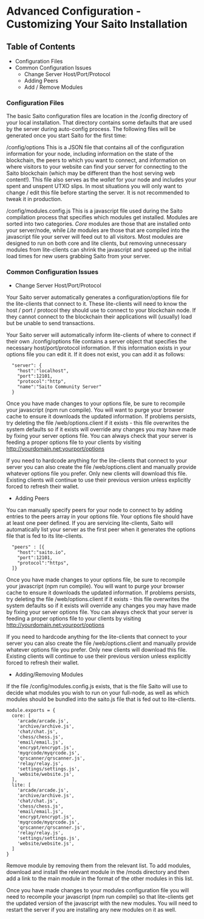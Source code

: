 # Advanced Configuration - Customizing Your Saito Installation

## Table of Contents

-   Configuration Files
-   Common Configuration Issues
    -   Change Server Host/Port/Protocol
    -   Adding Peers
    -   Add / Remove Modules

### Configuration Files

The basic Saito configuration files are location in the /config directory of your local installation. That directory contains some defaults that are used by the server during auto-config process. The following files will be generated once you start Saito for the first time:

/config/options
This is a JSON file that contains all of the configuration information for your node, including information on the state of the blockchain, the peers to which you want to connect, and information on where visitors to your website can find your server for connecting to the Saito blockchain (which may be different than the host serving web content!). This file also serves as the _wallet_ for your node and includes your spent and unspent UTXO slips. In most situations you will only want to change / edit this file before starting the server. It is not recommended to tweak it in production.

/config/modules.config.js
This is a javascript file used during the Saito compilation process that specifies which modules get installed. Modules are sorted into two categories. _Core_ modules are those that are installed onto your server/node, while _Lite_ modules are those that are compiled into the javascript file your server will feed out to all visitors. Most modules are designed to run on both core and lite clients, but removing unnecessary modules from lite-clients can shrink the javascript and speed up the initial load times for new users grabbing Saito from your server.

### Common Configuration Issues

-   Change Server Host/Port/Protocol

Your Saito server automatically generates a configuration/options file for the lite-clients that connect to it. These lite-clients will need to know the host / port / protocol they should use to connect to your blockchain node. If they cannot connect to the blockchain their applications will (usually) load but be unable to send transactions.

Your Saito server will automatically inform lite-clients of where to connect if their own ./config/options file contains a server object that specifies the necessary host/port/protocol information. If this information exists in your options file you can edit it. If it does not exist, you can add it as follows:

```
  "server": {
    "host":"localhost",
    "port":12101,
    "protocol":"http",
    "name":"Saito Community Server"
  }
```

Once you have made changes to your options file, be sure to recompile your javascript (npm run compile). You will want to purge your browser cache to ensure it downloads the updated information. If problems persists, try deleting the file /web/options.client if it exists - this file overwrites the system defaults so if it exists will override any changes you may have made by fixing your server options file. You can always check that your server is feeding a proper options file to your clients by visiting http://yourdomain.net:yourport/options

If you need to hardcode anything for the lite-clients that connect to your server you can also create the file /web/options.client and manually provide whatever options file you prefer. Only new clients will download this file. Existing clients will continue to use their previous version unless explicitly forced to refresh their wallet.

-   Adding Peers

You can manually specify peers for your node to connect to by adding entries to the peers array in your options file. Your options file should have at least one peer defined. If you are servicing lite-clients, Saito will automatically list your server as the first peer when it generates the options file that is fed to its lite-clients.

```
  "peers" : [{
    "host":"saito.io",
    "port":12101,
    "protocol":"https",
  ]}
```

Once you have made changes to your options file, be sure to recompile your javascript (npm run compile). You will want to purge your browser cache to ensure it downloads the updated information. If problems persists, try deleting the file /web/options.client if it exists - this file overwrites the system defaults so if it exists will override any changes you may have made by fixing your server options file. You can always check that your server is feeding a proper options file to your clients by visiting http://yourdomain.net:yourport/options

If you need to hardcode anything for the lite-clients that connect to your server you can also create the file /web/options.client and manually provide whatever options file you prefer. Only new clients will download this file. Existing clients will continue to use their previous version unless explicitly forced to refresh their wallet.

-   Adding/Removing Modules

If the file /config/modules.config.js exists, that is the file Saito will use to decide what modules you wish to run on your full-node, as well as which modules should be bundled into the saito.js file that is fed out to lite-clients.

```
module.exports = {
  core: [
    'arcade/arcade.js',
    'archive/archive.js',
    'chat/chat.js',
    'chess/chess.js',
    'email/email.js',
    'encrypt/encrypt.js',
    'myqrcode/myqrcode.js',
    'qrscanner/qrscanner.js',
    'relay/relay.js',
    'settings/settings.js',
    'website/website.js',
  ],
  lite: [
    'arcade/arcade.js',
    'archive/archive.js',
    'chat/chat.js',
    'chess/chess.js',
    'email/email.js',
    'encrypt/encrypt.js',
    'myqrcode/myqrcode.js',
    'qrscanner/qrscanner.js',
    'relay/relay.js',
    'settings/settings.js',
    'website/website.js',
  ]
}
```

Remove module by removing them from the relevant list. To add modules, download and install the relevant module in the /mods directory and then add a link to the main module in the format of the other modules in this list.

Once you have made changes to your modules configuration file you will need to recompile your javascript (npm run compile) so that lite-clients get the updated version of the javascript with the new modules. You will need to restart the server if you are installing any new modules on it as well.
